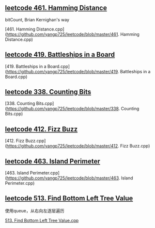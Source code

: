## [leetcode 461. Hamming Distance](https://leetcode.com/problems/hamming-distance/?tab=Description)

bitCount, Brian Kernighan's way

[461. Hamming Distance.cpp](https://github.com/yangp725/leetcode/blob/master/461. Hamming Distance.cpp)

## [leetcode 419. Battleships in a Board](https://leetcode.com/problems/battleships-in-a-board)

[419. Battleships in a Board.cpp](https://github.com/yangp725/leetcode/blob/master/419. Battleships in a Board.cpp)

## [leetcode 338. Counting Bits](https://leetcode.com/problems/counting-bits)

[338. Counting Bits.cpp](https://github.com/yangp725/leetcode/blob/master/338. Counting Bits.cpp)

## [leetcode 412. Fizz Buzz](https://leetcode.com/problems/fizz-buzz)

[412. Fizz Buzz.cpp](https://github.com/yangp725/leetcode/blob/master/412. Fizz Buzz.cpp)

## [leetcode 463. Island Perimeter](https://leetcode.com/problems/island-perimeter)

[463. Island Perimeter.cpp](https://github.com/yangp725/leetcode/blob/master/463. Island Perimeter.cpp)

## [leetcode 513. Find Bottom Left Tree Value](https://leetcode.com/problems/find-bottom-left-tree-value)

使用queue，从右向左逐层遍历

[513. Find Bottom Left Tree Value.cpp](https://github.com/yangp725/leetcode/blob/master/513.%20Find%20Bottom%20Left%20Tree%20Value.cpp)